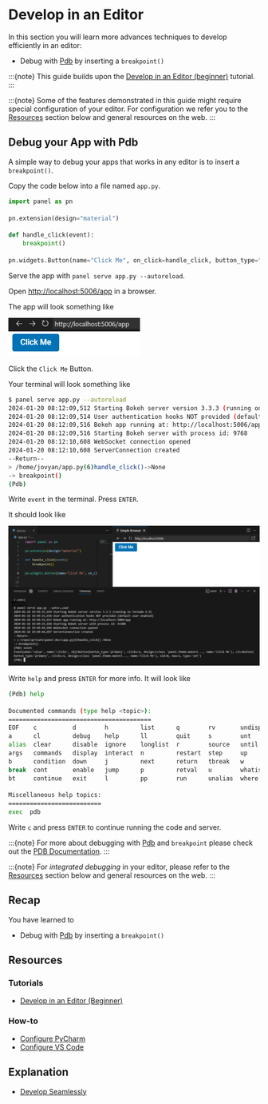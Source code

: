 # Develop in an Editor

In this section you will learn more advances techniques to develop efficiently in an editor:

- Debug with [Pdb](https://docs.python.org/3/library/pdb.html) by inserting a `breakpoint()`

:::{note}
This guide builds upon the [Develop in an Editor (beginner)](../basic/develop_editor.md) tutorial.
:::

:::{note}
Some of the features demonstrated in this guide might require special configuration of your editor. For configuration we refer you to the [Resources](#resources) section below and general resources on the web.
:::

## Debug your App with Pdb

A simple way to debug your apps that works in any editor is to insert a `breakpoint()`.

Copy the code below into a file named `app.py`.

```python
import panel as pn

pn.extension(design="material")

def handle_click(event):
    breakpoint()

pn.widgets.Button(name="Click Me", on_click=handle_click, button_type="primary").servable()
```

Serve the app with `panel serve app.py --autoreload`.

Open [http://localhost:5006/app](http://localhost:5006/app) in a browser.

The app will look something like

![App with `Click Me` button](../../_static/images/develop_editor_click_me.png)

Click the `Click Me` Button.

Your terminal will look something like

```bash
$ panel serve app.py --autoreload
2024-01-20 08:12:09,512 Starting Bokeh server version 3.3.3 (running on Tornado 6.4)
2024-01-20 08:12:09,514 User authentication hooks NOT provided (default user enabled)
2024-01-20 08:12:09,516 Bokeh app running at: http://localhost:5006/app
2024-01-20 08:12:09,516 Starting Bokeh server with process id: 9768
2024-01-20 08:12:10,608 WebSocket connection opened
2024-01-20 08:12:10,608 ServerConnection created
--Return--
> /home/jovyan/app.py(6)handle_click()->None
-> breakpoint()
(Pdb)
```

Write `event` in the terminal. Press `ENTER`.

It should look like

![Breakpoint](../../_static/images/develop_editor_breakpoint.png)

Write `help` and press `ENTER` for more info. It will look like

```bash
(Pdb) help

Documented commands (type help <topic>):
========================================
EOF    c          d        h         list      q        rv       undisplay
a      cl         debug    help      ll        quit     s        unt
alias  clear      disable  ignore    longlist  r        source   until
args   commands   display  interact  n         restart  step     up
b      condition  down     j         next      return   tbreak   w
break  cont       enable   jump      p         retval   u        whatis
bt     continue   exit     l         pp        run      unalias  where

Miscellaneous help topics:
==========================
exec  pdb
```

Write `c` and press `ENTER` to continue running the code and server.

:::{note}
For more about debugging with [Pdb](https://docs.python.org/3/library/pdb.html) and `breakpoint` please check out the [PDB Documentation](https://docs.python.org/3/library/pdb.html).
:::

:::{note}
For *integrated debugging* in your editor, please refer to the [Resources](#resources) section below and general resources on the web.
:::

## Recap

You have learned to

- Debug with [Pdb](https://docs.python.org/3/library/pdb.html) by inserting a `breakpoint()`

## Resources

### Tutorials

- [Develop in an Editor (Beginner)](../basic/develop_editor.md)

### How-to

- [Configure PyCharm](../../how_to/editor/pycharm_configure.md)
- [Configure VS Code](../../how_to/editor/vscode_configure.md)

## Explanation

- [Develop Seamlessly](../../explanation/develop_seamlessly.md)
